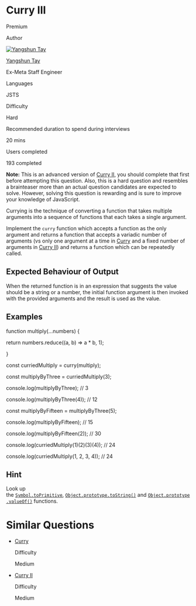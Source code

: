 # Curry III

Premium

Author

[![Yangshun Tay](https://www.greatfrontend.com/img/team/yangshun.jpg)](https://www.linkedin.com/in/yangshun)

[Yangshun Tay](https://www.linkedin.com/in/yangshun)[](https://www.linkedin.com/in/yangshun)

Ex-Meta Staff Engineer

Languages

JSTS

Difficulty

Hard

Recommended duration to spend during interviews

20 mins

Users completed

193 completed

**Note:** This is an advanced version of [Curry II](https://www.greatfrontend.com/questions/javascript/curry-ii), you should complete that first before attempting this question. Also, this is a hard question and resembles a brainteaser more than an actual question candidates are expected to solve. However, solving this question is rewarding and is sure to improve your knowledge of JavaScript.

Currying is the technique of converting a function that takes multiple arguments into a sequence of functions that each takes a single argument.

Implement the `curry` function which accepts a function as the only argument and returns a function that accepts a variadic number of arguments (vs only one argument at a time in [Curry](https://www.greatfrontend.com/questions/javascript/curry) and a fixed number of arguments in [Curry II](https://www.greatfrontend.com/questions/javascript/curry-ii)) and returns a function which can be repeatedly called.

## Expected Behaviour of Output

When the returned function is in an expression that suggests the value should be a string or a number, the initial function argument is then invoked with the provided arguments and the result is used as the value.

## Examples

function multiply(...numbers) {

  return numbers.reduce((a, b) => a * b, 1);

}

const curriedMultiply = curry(multiply);

const multiplyByThree = curriedMultiply(3);

console.log(multiplyByThree); // 3

console.log(multiplyByThree(4)); // 12

const multiplyByFifteen = multiplyByThree(5);

console.log(multiplyByFifteen); // 15

console.log(multiplyByFifteen(2)); // 30

console.log(curriedMultiply(1)(2)(3)(4)); // 24

console.log(curriedMultiply(1, 2, 3, 4)); // 24

## Hint

Look up the [`Symbol.toPrimitive`](https://developer.mozilla.org/en-US/docs/Web/JavaScript/Reference/Global_Objects/Symbol/toPrimitive), [`Object.prototype.toString()`](https://developer.mozilla.org/en-US/docs/Web/JavaScript/Reference/Global_Objects/Object/toString) and [`Object.prototype.valueOf()`](https://developer.mozilla.org/en-US/docs/Web/JavaScript/Reference/Global_Objects/Object/valueOf) functions.

# Similar Questions

- [Curry](https://www.greatfrontend.com/questions/javascript/curry)
    
    Difficulty
    
    Medium
    
- [Curry II](https://www.greatfrontend.com/questions/javascript/curry-ii)
    
    Difficulty
    
    Medium